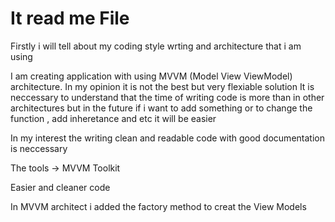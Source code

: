 ﻿# It read me File 

Firstly i will tell about my coding style wrting and architecture that i am using 

I am creating application with using MVVM (Model View  ViewModel) architecture. In my opinion it is not the best but very flexiable  solution 
It is neccessary to understand that  the time of writing code is  more than in other architectures  but in the future if i want  to add something or to change the function , add inheretance and etc it will be easier 


In my interest the writing clean and readable  code with good documentation is neccessary 



The tools  -> MVVM Toolkit  

Easier and cleaner code 



In MVVM architect i added the factory method to creat the View Models 



